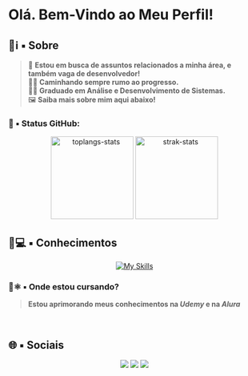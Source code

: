 # **Olá. Bem-Vindo ao Meu Perfil!**
<!-- Procuram-se erros por aqui. Caso encontre, me comunique! -->

## 📗ℹ️ ▪️ Sobre

> 👋 **Estou em busca de assuntos relacionados a minha área, e também vaga de desenvolvedor!** <br>
> 👨‍💻 **Caminhando sempre rumo ao progresso.** <br>
> 👨‍🎓 **Graduado em Análise e Desenvolvimento de Sistemas.** <br>
> 🖼️ <b>Saiba mais sobre mim aqui abaixo!</b>
### 📑 ▪️ Status GitHub:
<div class="status" align="center">
  <img alt="toplangs-stats" height="165em" src="https://github-readme-stats.vercel.app/api/top-langs/?username=CaiooAnderson&layout=compact&hide_border=true&theme=midnight-purple" />
  <img alt="strak-stats" height="165em" src="https://github-readme-streak-stats-eight.vercel.app/?user=CaiooAnderson&theme=git-dark&hide_border=true&short_numbers=true" /> 
</div>

## 📙💻 ▪️ Conhecimentos 
<div align="center">
  <a href="https://skillicons.dev">
    <img src="https://skillicons.dev/icons?i=py,js,css,html,react,nodejs,ts,angular,tailwind,cpp,postgres,prisma,mysql,docker,git,vscode,replit,figma&perline=4" alt="My Skills">
  </a>
</div>

### 📘⚛️ ▪️ Onde estou cursando?
> **Estou aprimorando meus conhecimentos na <em>Udemy</em> e na <em>Alura</em>**
<br>

## 🌐 ▪️ Sociais
<div class="sociais" align="center">
  <a href="https://www.linkedin.com/in/caioandersongoes/" align="center" target="_blank"><img src="https://img.shields.io/badge/-LinkedIn-%230077B5?style=for-the-badge&logo=linkedin&logoColor=white" target="_blank"></a>
  <a href="mailto:caioandersongoes@gmail.com"><img src="https://img.shields.io/badge/-Gmail-%23333?style=for-the-badge&logo=gmail&logoColor=white" target="_blank"></a>
  <a href="https://portfolio-caio-zeta.vercel.app/"><img src="https://img.shields.io/badge/Portfolio-FF5722?style=for-the-badge&logo=todoist&logoColor=white" target="_blank"></a>
</div>



